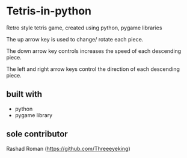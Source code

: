 # Tetris-in-python
Retro style tetris game, created using python, pygame libraries

The up arrow key is used to change/ rotate each piece.

The down arrow key controls increases the speed of each descending piece.

The left and right arrow keys control the direction of each descending piece.

## built with

* python
* pygame library

## sole contributor

Rashad Roman (https://github.com/Threeeyeking)
